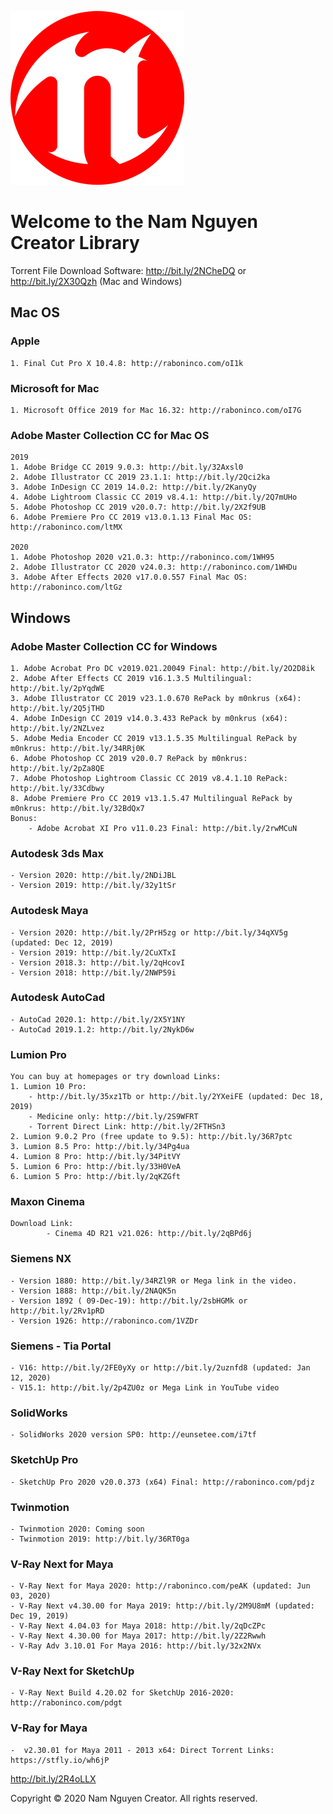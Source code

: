 ![](Nam_Nguyen_Creator_Logo_2020.png)

# Welcome to the Nam Nguyen Creator Library

Torrent File Download Software: http://bit.ly/2NCheDQ or http://bit.ly/2X30Qzh (Mac and Windows)

## Mac OS
### Apple
    1. Final Cut Pro X 10.4.8: http://raboninco.com/oI1k
    
### Microsoft for Mac
    1. Microsoft Office 2019 for Mac 16.32: http://raboninco.com/oI7G
    
### Adobe Master Collection CC for Mac OS
    2019
	1. Adobe Bridge CC 2019 9.0.3: http://bit.ly/32Axsl0
	2. Adobe Illustrator CC 2019 23.1.1: http://bit.ly/2Qci2ka
	3. Adobe InDesign CC 2019 14.0.2: http://bit.ly/2KanyQy
	4. Adobe Lightroom Classic CC 2019 v8.4.1: http://bit.ly/2Q7mUHo
	5. Adobe Photoshop CC 2019 v20.0.7: http://bit.ly/2X2f9UB
    6. Adobe Premiere Pro CC 2019 v13.0.1.13 Final Mac OS: http://raboninco.com/ltMX

    2020
	1. Adobe Photoshop 2020 v21.0.3: http://raboninco.com/1WH95
	2. Adobe Illustrator CC 2020 v24.0.3: http://raboninco.com/1WHDu
	3. Adobe After Effects 2020 v17.0.0.557 Final Mac OS: http://raboninco.com/ltGz
	
## Windows
### Adobe Master Collection CC for Windows
	1. Adobe Acrobat Pro DC v2019.021.20049 Final: http://bit.ly/2O2D8ik
	2. Adobe After Effects CC 2019 v16.1.3.5 Multilingual: http://bit.ly/2pYqdWE
	3. Adobe Illustrator CC 2019 v23.1.0.670 RePack by m0nkrus (x64): http://bit.ly/2Q5jTHD
	4. Adobe InDesign CC 2019 v14.0.3.433 RePack by m0nkrus (x64): http://bit.ly/2NZLvez
	5. Adobe Media Encoder CC 2019 v13.1.5.35 Multilingual RePack by m0nkrus: http://bit.ly/34RRj0K
	6. Adobe Photoshop CC 2019 v20.0.7 RePack by m0nkrus: http://bit.ly/2pZa8QE
	7. Adobe Photoshop Lightroom Classic CC 2019 v8.4.1.10 RePack: http://bit.ly/33Cdbwy
	8. Adobe Premiere Pro CC 2019 v13.1.5.47 Multilingual RePack by m0nkrus: http://bit.ly/32BdQx7 
	Bonus:  
	    - Adobe Acrobat XI Pro v11.0.23 Final: http://bit.ly/2rwMCuN
		
### Autodesk 3ds Max
	- Version 2020: http://bit.ly/2NDiJBL 
	- Version 2019: http://bit.ly/32y1tSr
	
### Autodesk Maya
    - Version 2020: http://bit.ly/2PrH5zg or http://bit.ly/34qXV5g (updated: Dec 12, 2019)
    - Version 2019: http://bit.ly/2CuXTxI
    - Version 2018.3: http://bit.ly/2qHcovI
    - Version 2018: http://bit.ly/2NWP59i

### Autodesk AutoCad
    - AutoCad 2020.1: http://bit.ly/2X5Y1NY
    - AutoCad 2019.1.2: http://bit.ly/2NykD6w

### Lumion Pro
    You can buy at homepages or try download Links:
    1. Lumion 10 Pro:  
        - http://bit.ly/35xz1Tb or http://bit.ly/2YXeiFE (updated: Dec 18, 2019) 
        - Medicine only: http://bit.ly/2S9WFRT 
        - Torrent Direct Link: http://bit.ly/2FTHSn3
    2. Lumion 9.0.2 Pro (free update to 9.5): http://bit.ly/36R7ptc
    3. Lumion 8.5 Pro: http://bit.ly/34Pg4ua
    4. Lumion 8 Pro: http://bit.ly/34PitVY
	5. Lumion 6 Pro: http://bit.ly/33H0VeA
	6. Lumion 5 Pro: http://bit.ly/2qKZGft

### Maxon Cinema
    Download Link: 
            - Cinema 4D R21 v21.026: http://bit.ly/2qBPd6j
        
### Siemens NX
    - Version 1880: http://bit.ly/34RZl9R or Mega link in the video.
    - Version 1888: http://bit.ly/2NAQK5n
    - Version 1892 ( 09-Dec-19): http://bit.ly/2sbHGMk or http://bit.ly/2Rv1pRD
    - Version 1926: http://raboninco.com/1VZDr

### Siemens - Tia Portal
    - V16: http://bit.ly/2FE0yXy or http://bit.ly/2uznfd8 (updated: Jan 12, 2020)
    - V15.1: http://bit.ly/2p4ZU0z or Mega Link in YouTube video
    
### SolidWorks
    - SolidWorks 2020 version SP0: http://eunsetee.com/i7tf

### SketchUp Pro
    - SketchUp Pro 2020 v20.0.373 (x64) Final: http://raboninco.com/pdjz

### Twinmotion
    - Twinmotion 2020: Coming soon
    - Twinmotion 2019: http://bit.ly/36RT0ga 

### V-Ray Next for Maya
    - V-Ray Next for Maya 2020: http://raboninco.com/peAK (updated: Jun 03, 2020)
    - V-Ray Next v4.30.00 for Maya 2019: http://bit.ly/2M9U8mM (updated: Dec 19, 2019)
    - V-Ray Next 4.04.03 for Maya 2018: http://bit.ly/2qDcZPc
    - V-Ray Next 4.30.00 for Maya 2017: http://bit.ly/2Z2Rwwh
    - V-Ray Adv 3.10.01 For Maya 2016: http://bit.ly/32x2NVx 

### V-Ray Next for SketchUp
    - V-Ray Next Build 4.20.02 for SketchUp 2016-2020: http://raboninco.com/pdgt

### V-Ray for Maya
    -  v2.30.01 for Maya 2011 - 2013 x64: Direct Torrent Links: https://stfly.io/wh6jP


http://bit.ly/2R4oLLX


Copyright © 2020 Nam Nguyen Creator. All rights reserved.
